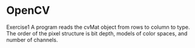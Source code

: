 # OpenCV

Exercise1
A program reads the cvMat object from rows to column to type. The order of the pixel structure is bit depth, models of color spaces, and number of channels.

